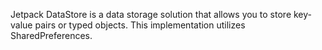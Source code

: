 
Jetpack DataStore is a data storage solution that allows you to store key-value pairs or typed objects. This implementation utilizes SharedPreferences.